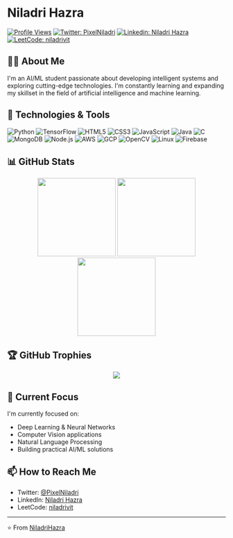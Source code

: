 # Niladri Hazra

[![Profile Views](https://komarev.com/ghpvc/?username=niladrihazra&label=Profile%20views&color=0e75b6&style=flat)](https://github.com/niladrihazra)
[![Twitter: PixelNiladri](https://img.shields.io/twitter/follow/PixelNiladri?style=social)](https://x.com/PixelNiladri)
[![Linkedin: Niladri Hazra](https://img.shields.io/badge/-NiladriHazra-blue?style=flat-square&logo=Linkedin&logoColor=white&link=https://linkedin.com/in/niladri-hazra-b573282a7)](https://linkedin.com/in/niladri-hazra-b573282a7)
[![LeetCode: niladrivit](https://img.shields.io/badge/-LeetCode-FFA116?style=flat-square&logo=LeetCode&logoColor=white&link=https://www.leetcode.com/niladrivit)](https://www.leetcode.com/niladrivit)

## 👨‍💻 About Me

I'm an AI/ML student passionate about developing intelligent systems and exploring cutting-edge technologies. I'm constantly learning and expanding my skillset in the field of artificial intelligence and machine learning.

## 🔧 Technologies & Tools

![Python](https://img.shields.io/badge/-Python-3776AB?style=flat-square&logo=Python&logoColor=white)
![TensorFlow](https://img.shields.io/badge/-TensorFlow-FF6F00?style=flat-square&logo=TensorFlow&logoColor=white)
![HTML5](https://img.shields.io/badge/-HTML5-E34F26?style=flat-square&logo=html5&logoColor=white)
![CSS3](https://img.shields.io/badge/-CSS3-1572B6?style=flat-square&logo=css3&logoColor=white)
![JavaScript](https://img.shields.io/badge/-JavaScript-F7DF1E?style=flat-square&logo=javascript&logoColor=black)
![Java](https://img.shields.io/badge/-Java-007396?style=flat-square&logo=java&logoColor=white)
![C](https://img.shields.io/badge/-C-A8B9CC?style=flat-square&logo=c&logoColor=black)
![MongoDB](https://img.shields.io/badge/-MongoDB-47A248?style=flat-square&logo=mongodb&logoColor=white)
![Node.js](https://img.shields.io/badge/-Node.js-339933?style=flat-square&logo=Node.js&logoColor=white)
![AWS](https://img.shields.io/badge/-AWS-232F3E?style=flat-square&logo=amazon-aws&logoColor=white)
![GCP](https://img.shields.io/badge/-GCP-4285F4?style=flat-square&logo=google-cloud&logoColor=white)
![OpenCV](https://img.shields.io/badge/-OpenCV-5C3EE8?style=flat-square&logo=opencv&logoColor=white)
![Linux](https://img.shields.io/badge/-Linux-FCC624?style=flat-square&logo=linux&logoColor=black)
![Firebase](https://img.shields.io/badge/-Firebase-FFCA28?style=flat-square&logo=firebase&logoColor=black)

## 📊 GitHub Stats

<div align="center">
  <img height="180em" src="https://github-readme-stats.vercel.app/api?username=niladrihazra&show_icons=true&theme=radical&include_all_commits=true&count_private=true"/>
  <img height="180em" src="https://github-readme-stats.vercel.app/api/top-langs/?username=niladrihazra&layout=compact&langs_count=7&theme=radical"/>
</div>

<div align="center">
  <img height="180em" src="https://github-readme-streak-stats.herokuapp.com/?user=niladrihazra&theme=radical"/>
</div>

## 🏆 GitHub Trophies

<div align="center">
  <img src="https://github-profile-trophy.vercel.app/?username=niladrihazra&theme=radical&no-frame=false&no-bg=true&margin-w=4&row=1" />
</div>

## 🌱 Current Focus

I'm currently focused on:
- Deep Learning & Neural Networks
- Computer Vision applications
- Natural Language Processing
- Building practical AI/ML solutions

## 📫 How to Reach Me

- Twitter: [@PixelNiladri](https://x.com/PixelNiladri)
- LinkedIn: [Niladri Hazra](https://linkedin.com/in/niladri-hazra-b573282a7)
- LeetCode: [niladrivit](https://www.leetcode.com/niladrivit)

---

⭐️ From [NiladriHazra](https://github.com/niladrihazra)
